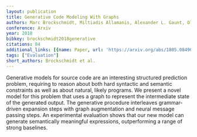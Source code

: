 ```yaml
---
layout: publication
title: Generative Code Modeling With Graphs
authors: Marc Brockschmidt, Miltiadis Allamanis, Alexander L. Gaunt, Oleksandr Polozov
conference: Arxiv
year: 2018
bibkey: brockschmidt2018generative
citations: 84
additional_links: [{name: Paper, url: 'https://arxiv.org/abs/1805.08490'}]
tags: ["Evaluation"]
short_authors: Brockschmidt et al.
---
```

Generative models for source code are an interesting structured prediction
problem, requiring to reason about both hard syntactic and semantic constraints
as well as about natural, likely programs. We present a novel model for this
problem that uses a graph to represent the intermediate state of the generated
output. The generative procedure interleaves grammar-driven expansion steps
with graph augmentation and neural message passing steps. An experimental
evaluation shows that our new model can generate semantically meaningful
expressions, outperforming a range of strong baselines.